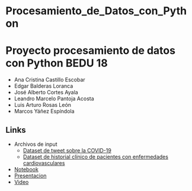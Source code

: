 # Procesamiento_de_Datos_con_Python

# Proyecto procesamiento de datos con Python BEDU 18
- Ana Cristina Castillo Escobar
- Edgar Balderas Loranca
- José Alberto Cortes Ayala
- Leandro Marcelo Pantoja Acosta
- Luis Arturo Rosas León
- Marcos Yáñez Espíndola
## Links
- Archivos de input
    - [Dataset de tweet sobre la COVID-19](https://github.com/EdgarBL3/Procesamiento_de_Datos_con_Python/blob/main/Corona_NLP_test(1).csv)
    - [Dataset de historial clínico de pacientes con enfermedades cardiovasculares](https://github.com/EdgarBL3/Procesamiento_de_Datos_con_Python/blob/main/heart_failure_clinical_records_dataset.csv)
- [Notebook](https://github.com/EdgarBL3/Procesamiento_de_Datos_con_Python/blob/main/Proyecto_Python_Fase3_Equipo11.ipynb)
- [Presentacion](https://docs.google.com/presentation/d/1YB7PH6tyK1OaaAFEn6KsbmWpPxwUidhMZSAhOLAwOGM/edit?usp=sharing)
- [Video]()
